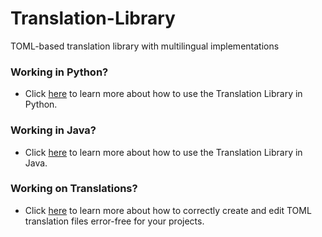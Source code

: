 # Translation-Library
TOML-based translation library with multilingual implementations

### Working in Python?

- Click [here](/src/Python/README.md) to learn more about how to use the Translation Library in Python.

### Working in Java?

- Click [here](/src/Java/README.md) to learn more about how to use the Translation Library in Java. 

### Working on Translations?

- Click [here](/lib/README.md) to learn more about how to correctly create and edit TOML translation files error-free for your projects. 